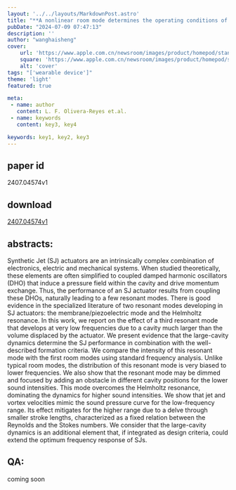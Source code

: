 ```yaml
---
layout: '../../layouts/MarkdownPost.astro'
title: "**A nonlinear room mode determines the operating conditions of a largecavity synthetic jet actuator at low frequencies**"
pubDate: "2024-07-09 07:47:13"
description: ''
author: "wanghaisheng"
cover:
    url: 'https://www.apple.com.cn/newsroom/images/product/homepod/standard/Apple-HomePod-hero-230118_big.jpg.large_2x.jpg'
    square: 'https://www.apple.com.cn/newsroom/images/product/homepod/standard/Apple-HomePod-hero-230118_big.jpg.large_2x.jpg'
    alt: 'cover'
tags: "['wearable device']"
theme: 'light'
featured: true

meta:
 - name: author
   content: L. F. Olivera-Reyes et.al.
 - name: keywords
   content: key3, key4

keywords: key1, key2, key3
---
```


## paper id
2407.04574v1
## download
[2407.04574v1](http://arxiv.org/abs/2407.04574v1)
## abstracts:
Synthetic Jet (SJ) actuators are an intrinsically complex combination of electronics, electric and mechanical systems. When studied theoretically, these elements are often simplified to coupled damped harmonic oscillators (DHO) that induce a pressure field within the cavity and drive momentum exchange. Thus, the performance of an SJ actuator results from coupling these DHOs, naturally leading to a few resonant modes. There is good evidence in the specialized literature of two resonant modes developing in SJ actuators: the membrane/piezoelectric mode and the Helmholtz resonance. In this work, we report on the effect of a third resonant mode that develops at very low frequencies due to a cavity much larger than the volume displaced by the actuator. We present evidence that the large-cavity dynamics determine the SJ performance in combination with the well-described formation criteria. We compare the intensity of this resonant mode with the first room modes using standard frequency analysis. Unlike typical room modes, the distribution of this resonant mode is very biased to lower frequencies. We also show that the resonant mode may be dimmed and focused by adding an obstacle in different cavity positions for the lower sound intensities. This mode overcomes the Helmholtz resonance, dominating the dynamics for higher sound intensities. We show that jet and vortex velocities mimic the sound pressure curve for the low-frequency range. Its effect mitigates for the higher range due to a delve through smaller stroke lengths, characterized as a fixed relation between the Reynolds and the Stokes numbers. We consider that the large-cavity dynamics is an additional element that, if integrated as design criteria, could extend the optimum frequency response of SJs.
## QA:
coming soon
